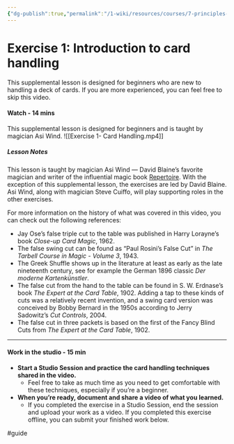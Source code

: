 ```yaml
---
{"dg-publish":true,"permalink":"/1-wiki/resources/courses/7-principles-of-magic/exercise-1-introduction-to-card-handling/"}
---
```



# Exercise 1: Introduction to card handling

This supplemental lesson is designed for beginners who are new to handling a deck of cards. If you are more experienced, you can feel free to skip this video.


#### Watch - 14 mins
This supplemental lesson is designed for beginners and is taught by magician Asi Wind.
![[Exercise 1- Card Handling.mp4]]


##### Lesson Notes
This lesson is taught by magician Asi Wind — David Blaine’s favorite magician and writer of the influential magic book [Repertoire](https://www.asiwindstore.com/product-page-2/repertoirebook). With the exception of this supplemental lesson, the exercises are led by David Blaine. Asi Wind, along with magician Steve Cuiffo, will play supporting roles in the other exercises.

For more information on the history of what was covered in this video, you can check out the following references:

-   Jay Ose’s false triple cut to the table was published in Harry Lorayne’s book _Close-up Card Magic_, 1962.
-   The false swing cut can be found as “Paul Rosini’s False Cut” in _The Tarbell Course in Magic - Volume 3_, 1943.
-   The Greek Shuffle shows up in the literature at least as early as the late nineteenth century, see for example the German 1896 classic _Der moderne Kartenkünstler_.
-   The false cut from the hand to the table can be found in S. W. Erdnase’s book _The Expert at the Card Table_, 1902. Adding a tap to these kinds of cuts was a relatively recent invention, and a swing card version was conceived by Bobby Bernard in the 1950s according to Jerry Sadowitz’s _Cut Controls_, 2004.
-   The false cut in three packets is based on the first of the Fancy Blind Cuts from _The Expert at the Card Table_, 1902.

---

#### Work in the studio - 15 min

-   **Start a Studio Session and practice the card handling techniques shared in the video.**
    -   Feel free to take as much time as you need to get comfortable with these techniques, especially if you’re a beginner.
-   **When you’re ready, document and share a video of what you learned.**
    -   If you completed the exercise in a Studio Session, end the session and upload your work as a video. If you completed this exercise offline, you can submit your finished work below.



#guide 